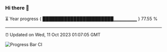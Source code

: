 ### Hi there 👋

⏳ Year progress { ███████████████████████▁▁▁▁▁▁▁ } 77.55 %

---

⏰ Updated on Wed, 11 Oct 2023 01:07:05 GMT

![Progress Bar CI](https://github.com/liununu/liununu/workflows/Progress%20Bar%20CI/badge.svg)
